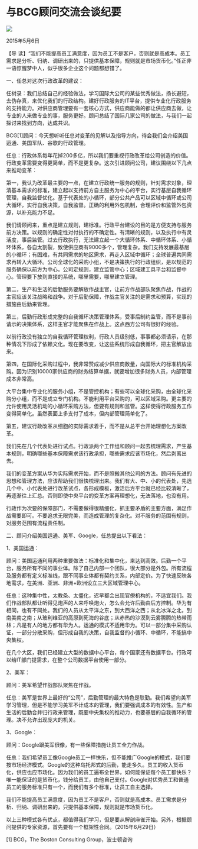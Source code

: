 # 与BCG顾问交流会谈纪要
<img class="pv" src="https://api.visitor.plantree.me/visitor-badge/pv?namespace=plantree.me&key=renzhengfei-speeches/与BCG顾问交流会谈纪要.md">


2015年5月6日



【导  读】“我们不能提高员工满意度，因为员工不是客户，否则就是高成本。员工需求是分析、归纳、调研出来的，只提供基本保障，规则就是市场货币化。”任正非一语惊醒梦中人，似乎很多企业这个问题都想错了。



一、任总对这次行政改革的建议：

任树录：我们总结自己的经验做法，学习国际大公司的某些优秀做法，扬长避短，去伪存真，来优化我们的行政结构。建好行政服务的IT平台，提供专业化行政服务的支持能力。对供应商管理要有一套核心方式，供应商能做的都让供应商去做，让专业的人来做专业的事，服务更好。顾问总结了国际几家公司的做法，与我们一起探讨来找到方向，达成共识。

BCG[1]顾问：今天想听听任总对变革的见解以及指导方向，待会我们会介绍美国运通、美国军队、谷歌的行政管理。

任总：行政体系每年花掉200多亿，所以我们要重视行政改革给公司创造的价值。行政变革需要变得更简单，而不是更复杂。这次引进顾问公司，建议围绕以下几点来推动变革：

第一，我认为改革最主要的一点，在建立行政统一服务的规则，针对需求对象，理清基本需求的标准，建立起以支持前方自主服务为中心的平台，实行基层自我循环管理，自我监督优化。基于代表处的小循环，部分公共产品可以区域中循环或公司大循环，实行自我决策，自我监督。正确的利用外包机制，合理评价和监管外包资源，以补充能力不足。

我们请顾问来，重点是建立规则，建标准。行政平台建设的目的是方便支持与服务前方决策。以规则的确定性对付执行的不确定性。有清晰的规则，以及执行中有灵活度，事后监管。过去行政执行，无法建立起一个大循环体系、中循环体系、小循环体系，各自太割裂，致使供应商有9000多个，管理复杂。我们支持发展最基层的小循环；有困难，有共同需求的地区需求，再走入区域中循环；全球普遍共同需求再转入大循环。公司全球化的采购小组，不是决策执行的行政组织，是以规范的服务确保以前方为中心。公司定规则，建立监管中心；区域建工具平台和监督中心。管理要下放到直接的系统，哪里需要，哪里建立管理。

第二，生产和生活的后勤服务要解放作战主官，让前方作战部队聚焦作战，作战的主官应该关注战略和战争。对于后勤保障，作战主官关注的是需求和预算，实现的措施由后勤来管理。

第三，后勤行政形成完整的自我循环决策管理体系，受事后制约监管，而不是事前请示的决策体系，这样主官才能聚焦在作战上。这点西方公司有很好的经验。

以前行政没有独立的自我循环管理权利，行政人员级别低，事事都必须请示，在那种情况下形成了依赖文化。现在要改变，让这些系统形成自我循环，把主官解放出来。

第四，在国际化采购过程中，我非常赞成减少供应商数量，向国际大的标准机构采购。因为识别10000家供应商的财务结算单据，就要增加很多财务人员，内部管理成本非常高。

大平台集中专业化的服务小组，不是管控机构；有些可以全球化采购，由全球化采购分小组，而不是成立专门机构。不能利用平台采购的，可以区域采购。更主要的允许使用灵活机动的小循环采购方法，但要有规则和监管。这样使得行政服务工作变得简单化。虽然表面上多支付了成本，但内部管理简单化了。

第五，建议行政改革从细胞的实际需求着手，而不是从总平台开始理想化方案改革。

我们先在几个代表处进行试点。行政派两个工作组和顾问一起去梳理需求，产生基本规则，明确哪些基本保障需求该行政承担，哪些需求应该市场化，然后剥离出去。

我们的变革方案从华为实际需求开始，而不是照搬其他公司的方法。顾问有先进的思想和管理方法，应该帮助我们很快梳理出来。我们有大、中、小的代表处，先选几个中、小代表处进行改革试点，各形成模板，激活后方平台就已经比较清晰了，再逐渐往上汇总。否则即使中央平台的变革方案再理想化，无法落地，也没有用。

行政作为次要的保障部门，不需要做得很精细化，抓主要矛盾的主要方面，满足作战需要即可。不要追求无限完美，而造成管理的复杂化。对不服务的范围有规则，对服务范围有流程责任制。

二、顾问介绍美国运通、美军、Google，任总提出以下看法：

1、美国运通：

顾问：美国运通利用两种重要做法：标准化和集中化，来达到高效。后勤一个平台，服务所有不同的事业体。除了自己内部一个团队，很大部分是外包。所有流程及服务都有定义标准线，跟不同事业体都有契约关系，内部定价。为了快速反映各地需求，在美洲、亚洲、非洲+欧洲设立三大区域管理中心。

任总：这种集中性，太教条、太僵化，迟早都会出现官僚机构的，不适宜我们。我们作战部队都让听得见炮声的人来呼唤炮火，怎么会允许后勤由后方控制。华为有相同，也有不同处。我们的人员从太平洋之东，到大西洋之西；从北冰洋之北，到南美南之南；从玻利维亚的高原到死海的谷底；从赤热的沙漠到云雾腾腾的热带雨林；凡是有人的地方都有华为人。运通的模式不适用华为。可以一部分集中采购认证，一部分分散采购，但形成自我的决策，自我监督的小循环、中循环，不能搞中央集权。

在几个大区，我们已经建立大型的数据中心平台，每个国家还有数据平台。行政可以给IT部门提需求，在整个公司数据平台使用一部分。

2、美军：

顾问：美军希望作战部队聚焦在作战。

任总：美军是世界上最好的“公司”，后勤管理的最大特色是联勤。我们希望向美军学习管理，但是不能学习美军不计成本的管理，我们要强调成本的有效性。生产和生活的后勤合并归行政来管理，既要中央集权的推动力，也要基层的自我循环的管理。决不允许出现庞大的机关。

3、Google：

顾问：Google跟美军很像，有一些保障措施让员工全力作战。

任总：我们希望员工像Google员工一样快乐，但不能推广Google的模式，我们要按市场经济模式。Google的这种乌托邦式的后勤，能走多久。员工的收入货币化，供应也应市场化。因为我们的员工遍布全世界，如何能保证每个员工都快乐？唯一能保证的是货币化，钱分给员工，由他自己支付。Google对优秀员工和普通员工的服务标准只有一个，而我们有多个标准，让员工自主选择。

我们不能提高员工满意度，因为员工不是客户，否则就是高成本。员工需求是分析、归纳、调研出来的，只提供基本保障，规则就是市场货币化。

以上三种模式各有优点，都值得我们学习，但是要从解剖麻雀开始。另外，根据顾问提供的专家资源，首先要有一个框架性合同。（2015年6月29日）



[1] BCG，The Boston Consulting Group，波士顿咨询

